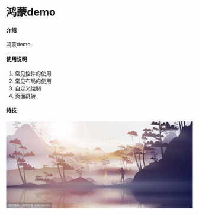 # 鸿蒙demo

#### 介绍
鸿蒙demo


#### 使用说明

1. 常见控件的使用 
2. 常见布局的使用
3. 自定义绘制
4. 页面跳转



#### 特技

![本地地图](test.jpg)

